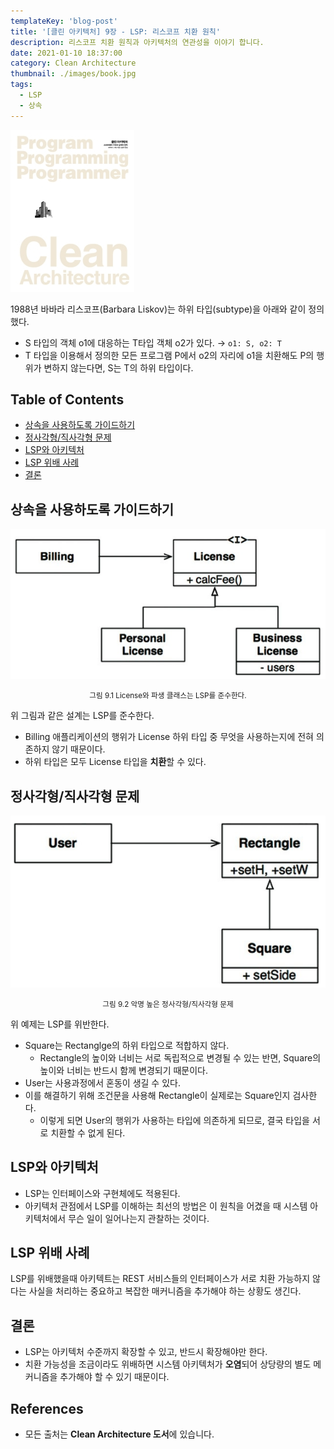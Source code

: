 ```yaml
---
templateKey: 'blog-post'
title: '[클린 아키텍처] 9장 - LSP: 리스코프 치환 원칙'
description: 리스코프 치환 원칙과 아키텍처의 연관성을 이야기 합니다.
date: 2021-01-10 18:37:00
category: Clean Architecture
thumbnail: ./images/book.jpg
tags:
  - LSP
  - 상속
---
```


![clean-architecture-book-thumbnail](./images/book.jpg)

1988년 바바라 리스코프(Barbara Liskov)는 하위 타입(subtype)을 아래와 같이 정의 했다.

- S 타입의 객체 o1에 대응하는 T타입 객체 o2가 있다. → `o1: S, o2: T`
- T 타입을 이용해서 정의한 모든 프로그램 P에서 o2의 자리에 o1을 치환해도 P의 행위가 변하지 않는다면, S는 T의 하위 타입이다.

## Table of Contents

- [상속을 사용하도록 가이드하기](#상속을-사용하도록-가이드하기)
- [정사각형/직사각형 문제](#정사각형직사각형-문제)
- [LSP와 아키텍처](#lsp와-아키텍처)
- [LSP 위배 사례](#lsp-위배-사례)
- [결론](#결론)

## 상속을 사용하도록 가이드하기

![그림 9.1 License와 파생 클래스는 LSP를 준수한다.](./images/image-9.1.png)

<p style="text-align: center;"><small>그림 9.1 License와 파생 클래스는 LSP를 준수한다.</small></p>

위 그림과 같은 설계는 LSP를 준수한다.

- Billing 애플리케이션의 행위가 License 하위 타입 중 무엇을 사용하는지에 전혀 의존하지 않기 때문이다.
- 하위 타입은 모두 License 타입을 **치환**할 수 있다.

## 정사각형/직사각형 문제

![그림 9.2 악명 높은 정사각형/직사각형 문제](./images/image-9.2.png)

<p style="text-align: center;"><small>그림 9.2 악명 높은 정사각형/직사각형 문제</small></p>

위 예제는 LSP를 위반한다.

- Square는 Rectanglge의 하위 타입으로 적합하지 않다.
  - Rectangle의 높이와 너비는 서로 독립적으로 변경될 수 있는 반면, Square의 높이와 너비는 반드시 함께 변경되기 때문이다.
- User는 사용과정에서 혼동이 생길 수 있다.
- 이를 해결하기 위해 조건문을 사용해 Rectangle이 실제로는 Square인지 검사한다.
  - 이렇게 되면 User의 행위가 사용하는 타입에 의존하게 되므로, 결국 타입을 서로 치환할 수 없게 된다.

## LSP와 아키텍처

- LSP는 인터페이스와 구현체에도 적용된다.
- 아키텍처 관점에서 LSP를 이해하는 최선의 방법은 이 원칙을 어겼을 때 시스템 아키텍처에서 무슨 일이 일어나는지 관찰하는 것이다.

## LSP 위배 사례

LSP를 위배했을때 아키텍트는 REST 서비스들의 인터페이스가 서로 치환 가능하지 않다는 사실을 처리하는 중요하고 복잡한 매커니즘을 추가해야 하는 상황도 생긴다.

## 결론

- LSP는 아키텍처 수준까지 확장할 수 있고, 반드시 확장해야만 한다.
- 치환 가능성을 조금이라도 위배하면 시스템 아키텍처가 **오염**되어 상당량의 별도 메커니즘을 추가해야 할 수 있기 때문이다.

## References

- 모든 출처는 **Clean Architecture 도서**에 있습니다.
